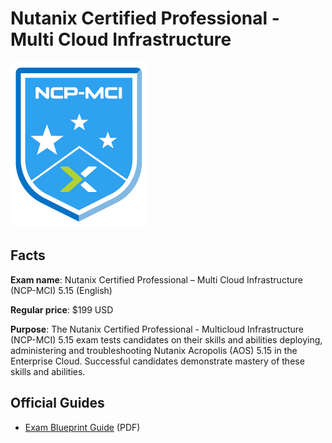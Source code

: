 # Nutanix Certified Professional - Multi Cloud Infrastructure

![NCP-MCI badge](/Nutanix/ncp-mci-badge.png)

## Facts

**Exam name**: Nutanix Certified Professional – Multi Cloud Infrastructure (NCP-MCI) 5.15 (English)

**Regular price**: $199 USD

**Purpose**: The Nutanix Certified Professional - Multicloud Infrastructure (NCP-MCI) 5.15 exam tests candidates on their skills and abilities deploying, administering and troubleshooting Nutanix Acropolis (AOS) 5.15 in the Enterprise Cloud. Successful candidates demonstrate mastery of these skills and abilities.

## Official Guides

- [Exam Blueprint Guide](/Nutanix/ds-ncp-mci-5.15-ebg.pdf) (PDF)
